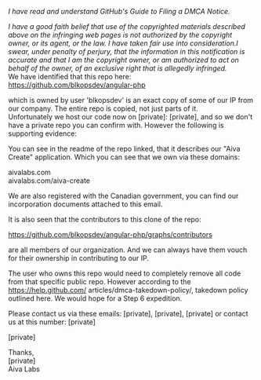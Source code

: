 *I have read and understand GitHub's Guide to Filing a DMCA Notice.*

*I have a good faith belief that use of the copyrighted materials described
above on the infringing web pages is not authorized by the copyright owner,
or its agent, or the law. I have taken fair use into consideration.I swear,
under penalty of perjury, that the information in this notification is
accurate and that I am the copyright owner, or am authorized to act on
behalf of the owner, of an exclusive right that is allegedly infringed.*  
We have identified that this repo here:  
https://github.com/blkopsdev/angular-php

which is owned by user 'blkopsdev' is an exact copy of some of our IP from
our company. The entire repo is copied, not just parts of it.  
Unfortunately we host our code now on [private]: [private], and so we don't have a private repo
you can confirm with. However the following is supporting evidence:

You can see in the readme of the repo linked, that it describes our "Aiva
Create" application. Which you can see that we own via these domains:

aivalabs.com  
aivalabs.com/aiva-create

We are also registered with the Canadian government, you can find our
incorporation documents attached to this email.

It is also seen that the contributors to this clone of the repo:

https://github.com/blkopsdev/angular-php/graphs/contributors

are all members of our organization. And we can always have them vouch for
their ownership in contributing to our IP.

The user who owns this repo would need to completely remove all code from
that specific public repo. However according to the https://help.github.com/
articles/dmca-takedown-policy/, takedown policy outlined here. We would
hope for a Step 6 expedition.

Please contact us via these emails: [private], [private],
[private] or contact us at this number: [private]

[private]

Thanks,  
[private]  
Aiva Labs
